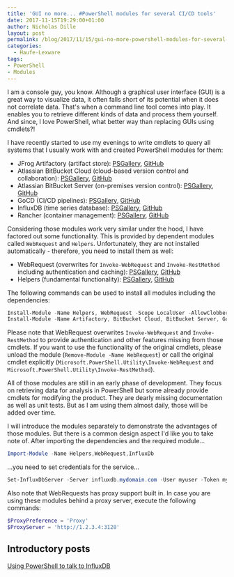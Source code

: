 ```yaml
---
title: 'GUI no more... #PowerShell modules for several CI/CD tools'
date: 2017-11-15T19:29:00+01:00
author: Nicholas Dille
layout: post
permalink: /blog/2017/11/15/gui-no-more-powershell-modules-for-several-ci-cd-tools/
categories:
  - Haufe-Lexware
tags:
- PowerShell
- Modules
---
```

I am a console guy, you know. Although a graphical user interface (GUI) is a great way to visualize data, it often falls short of its potential when it does not correlate data. That's when a command line tool comes into play. It enables you to retrieve different kinds of data and process them yourself. And since, I love PowerShell, what better way than replacing GUIs using cmdlets?!<!--more-->

I have recently started to use my evenings to write cmdlets to query all systems that I usually work with and created PowerShell modules for them:

- JFrog Artifactory (artifact store): [PSGallery](https://www.powershellgallery.com/packages/Artifactory/), [GitHub](https://github.com/nicholasdille/PowerShell-Artifactory)
- Atlassian BitBucket Cloud (cloud-based version control and collaboration): [PSGallery](https://www.powershellgallery.com/packages/BitBucketCloud/), [GitHub](https://github.com/nicholasdille/PowerShell-BitBucketCloud)
- Atlassian BitBucket Server (on-premises version control): [PSGallery](https://www.powershellgallery.com/packages/BitBucketServer/), [GitHub](https://github.com/nicholasdille/PowerShell-BitBucketServer)
- GoCD (CI/CD pipelines): [PSGallery](https://www.powershellgallery.com/packages/GoCD/), [GitHub](https://github.com/nicholasdille/PowerShell-GoCD)
- InfluxDB (time series database): [PSGallery](https://www.powershellgallery.com/packages/InfluxDb/), [GitHub](https://github.com/nicholasdille/PowerShell-InfluxDb)
- Rancher (container management): [PSGallery](https://www.powershellgallery.com/packages/Rancher/), [GitHub](https://github.com/nicholasdille/PowerShell-Rancher)

Considering those modules work very similar under the hood, I have factored out some functionality. This is provided by dependent modules called `WebRequest` and `Helpers`. Unfortunately, they are not installed automatically - therefore, you need to install them as well:

- WebRequest (overwrites for `Invoke-WebRequest` and `Invoke-RestMethod` including authentication and caching): [PSGallery](https://www.powershellgallery.com/packages/WebRequest/), [GitHub](https://github.com/nicholasdille/PowerShell-WebRequest)
- Helpers (fundamental functionality): [PSGallery](https://www.powershellgallery.com/packages/Helpers/), [GitHub](https://github.com/nicholasdille/PowerShell-Helpers)

The following commands can be used to install all modules including the dependencies:

```powershell
Install-Module -Name Helpers, WebRequest -Scope LocalUser -AllowClobber
Install-Module -Name Artifactory, BitBucket Cloud, BitBucket Server, GoCD, InfluxDB, Rancher -Scope LocalUser
```

Please note that WebRequest overwrites `Invoke-WebRequest` and `Invoke-RestMethod` to provide authentication and other features missing from those cmdlets. If you want to use the functionality of the original cmdlets, please unload the module (`Remove-Module -Name WebRequest`) or call the original cmdlet explicitly (`Microsoft.PowerShell.Utility\Invoke-WebRequest` and `Microsoft.PowerShell.Utility\Invoke-RestMethod`).

All of those modules are still in an early phase of development. They focus on retrieving data for analysis in PowerShell but some already provide cmdlets for modifying the product. They are dearly missing documentation as well as unit tests. But as I am using them almost daily, those will be added over time.

I will introduce the modules separately to demonstrate the advantages of those modules. But there is a common design aspect I'd like you to take note of. After importing the dependencies and the required module...

```powershell
Import-Module -Name Helpers,WebRequest,InfluxDb
```

...you need to set credentials for the service...

```powershell
Set-InfluxDbServer -Server influxdb.mydomain.com -User myuser -Token mytoken
```

Also note that WebRequests has proxy support built in. In case you are using these modules behind a proxy server, execute the following commands:

```powershell
$ProxyPreference = 'Proxy'
$ProxyServer = 'http://1.2.3.4:3128'
```

## Introductory posts

[Using PowerShell to talk to InfluxDB](/blog/2017/11/15/gui-no-more-powershell-modules-for-several-ci-cd-tools/)
